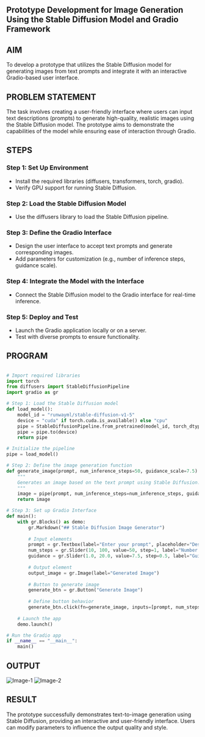 ## Prototype Development for Image Generation Using the Stable Diffusion Model and Gradio Framework
## AIM
To develop a prototype that utilizes the Stable Diffusion model for generating images from text prompts and integrate it with an interactive Gradio-based user interface.

## PROBLEM STATEMENT
The task involves creating a user-friendly interface where users can input text descriptions (prompts) to generate high-quality, realistic images using the Stable Diffusion model. The prototype aims to demonstrate the capabilities of the model while ensuring ease of interaction through Gradio.

##  STEPS
### Step 1: Set Up Environment
 - Install the required libraries (diffusers, transformers, torch, gradio).
 - Verify GPU support for running Stable Diffusion.
### Step 2: Load the Stable Diffusion Model
 - Use the diffusers library to load the Stable Diffusion pipeline.
### Step 3: Define the Gradio Interface
 - Design the user interface to accept text prompts and generate corresponding images.
 - Add parameters for customization (e.g., number of inference steps, guidance scale).
### Step 4: Integrate the Model with the Interface
 - Connect the Stable Diffusion model to the Gradio interface for real-time inference.
### Step 5: Deploy and Test
 - Launch the Gradio application locally or on a server.
 - Test with diverse prompts to ensure functionality.
## PROGRAM
```python

# Import required libraries
import torch
from diffusers import StableDiffusionPipeline
import gradio as gr

# Step 1: Load the Stable Diffusion model
def load_model():
    model_id = "runwayml/stable-diffusion-v1-5"
    device = "cuda" if torch.cuda.is_available() else "cpu"
    pipe = StableDiffusionPipeline.from_pretrained(model_id, torch_dtype=torch.float16)
    pipe = pipe.to(device)
    return pipe

# Initialize the pipeline
pipe = load_model()

# Step 2: Define the image generation function
def generate_image(prompt, num_inference_steps=50, guidance_scale=7.5):
    """
    Generates an image based on the text prompt using Stable Diffusion.
    """
    image = pipe(prompt, num_inference_steps=num_inference_steps, guidance_scale=guidance_scale).images[0]
    return image

# Step 3: Set up Gradio Interface
def main():
    with gr.Blocks() as demo:
        gr.Markdown("## Stable Diffusion Image Generator")
        
        # Input elements
        prompt = gr.Textbox(label="Enter your prompt", placeholder="Describe the image you'd like to generate")
        num_steps = gr.Slider(10, 100, value=50, step=1, label="Number of Inference Steps")
        guidance = gr.Slider(1.0, 20.0, value=7.5, step=0.5, label="Guidance Scale")
        
        # Output element
        output_image = gr.Image(label="Generated Image")
        
        # Button to generate image
        generate_btn = gr.Button("Generate Image")
        
        # Define button behavior
        generate_btn.click(fn=generate_image, inputs=[prompt, num_steps, guidance], outputs=output_image)
    
    # Launch the app
    demo.launch()

# Run the Gradio app
if __name__ == "__main__":
    main()
```
## OUTPUT
![Image-1](https://github.com/user-attachments/assets/654b1661-3ae1-4bb4-9b57-182d075aa339)
![Image-2](https://github.com/user-attachments/assets/7018a7ba-19dd-4c57-9e61-6dfd8492c94d)


## RESULT
The prototype successfully demonstrates text-to-image generation using Stable Diffusion, providing an interactive and user-friendly interface. Users can modify parameters to influence the output quality and style.

